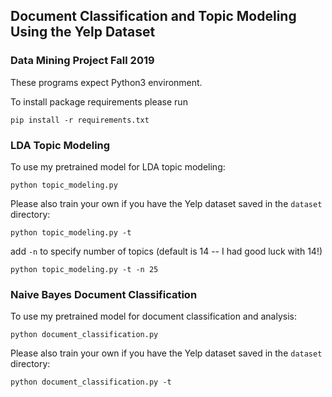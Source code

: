 ## Document Classification and Topic Modeling Using the Yelp Dataset

### Data Mining Project Fall 2019


These programs expect Python3 environment.

To install package requirements please run

```pip install -r requirements.txt```

### LDA Topic Modeling

To use my pretrained model for LDA topic modeling:

```python topic_modeling.py```

Please also train your own if you have the Yelp dataset saved in the ```dataset``` directory:

```python topic_modeling.py -t```

add ```-n``` to specify number of topics (default is 14 -- I had good luck with 14!)

```python topic_modeling.py -t -n 25```

### Naive Bayes Document Classification

To use my pretrained model for document classification and analysis:

```python document_classification.py```

Please also train your own if you have the Yelp dataset saved in the ```dataset``` directory:

```python document_classification.py -t```
